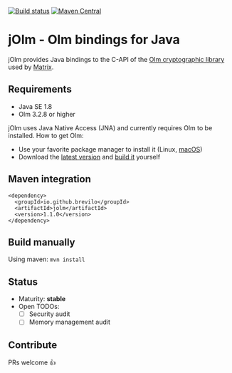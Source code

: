 [![Build status](https://img.shields.io/github/workflow/status/brevilo/jolm/Build)](https://github.com/brevilo/jolm/actions/workflows/build.yml)
[![Maven Central](https://img.shields.io/maven-central/v/io.github.brevilo/jolm)](https://search.maven.org/artifact/io.github.brevilo/jolm)

# jOlm - Olm bindings for Java

jOlm provides Java bindings to the C-API of the [Olm cryptographic library](https://gitlab.matrix.org/matrix-org/olm) used by [Matrix](https://matrix.org/).

## Requirements

* Java SE 1.8
* Olm 3.2.8 or higher

jOlm uses Java Native Access (JNA) and currently requires Olm to be installed. How to get Olm:

* Use your favorite package manager to install it (Linux, [macOS](https://brew.sh/))
* Download the [latest version](https://gitlab.matrix.org/matrix-org/olm/-/releases) and [build it](https://gitlab.matrix.org/matrix-org/olm#building) yourself

## Maven integration

```
<dependency>
  <groupId>io.github.brevilo</groupId>
  <artifactId>jolm</artifactId>
  <version>1.1.0</version>
</dependency>
```

## Build manually

Using maven: `mvn install`

## Status

- Maturity: **stable**
- Open TODOs:
  - [ ] Security audit
  - [ ] Memory management audit

## Contribute

PRs welcome 👍
